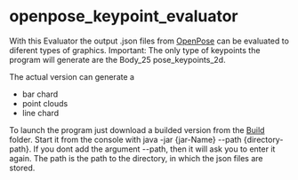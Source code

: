 # openpose_keypoint_evaluator

With this Evaluator the output .json files from [OpenPose](https://cmu-perceptual-computing-lab.github.io/openpose/web/html/doc/) can be evaluated to diferent types of graphics. 
Important: The only type of keypoints the program will generate are the Body_25 pose_keypoints_2d.

The actual version can generate a
  - bar chard
  - point clouds
  - line chard

To launch the program just download a builded version from the [Build](https://github.com/IamRaziel/openpose_keypoint_evaluator/tree/main/Build) folder.
Start it from the console with java -jar {jar-Name} --path {directory-path}.
If you dont add the argument --path, then it will ask you to enter it again. The path is the path to the directory, in which the json files are stored.
